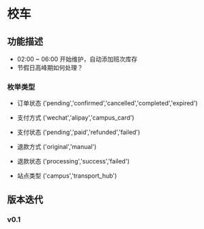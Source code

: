 # 校车

## 功能描述

- 02:00 ~ 06:00 开始维护，自动添加班次库存
- 节假日高峰期如何处理？

### 枚举类型

- 订单状态 ('pending','confirmed','cancelled','completed','expired')

- 支付方式 ('wechat','alipay','campus_card')

- 支付状态 ('pending','paid','refunded','failed')

- 退款方式 ('original','manual')

- 退款状态 ('processing','success','failed')

- 站点类型 ('campus','transport_hub')

## 版本迭代

### v0.1
